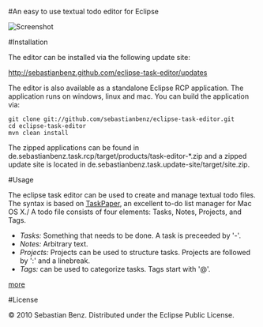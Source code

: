 #An easy to use textual todo editor for Eclipse



![Screenshot](http://sebastianbenz.github.com/eclipse-task-editor/images/Screenshot.png)

#Installation

The editor can be installed via the following update site:

http://sebastianbenz.github.com/eclipse-task-editor/updates

The editor is also available as a standalone Eclipse RCP application. The application runs on windows, linux and mac. You can build the application via:

	git clone git://github.com/sebastianbenz/eclipse-task-editor.git
	cd eclipse-task-editor
	mvn clean install

The zipped applications can be found in de.sebastianbenz.task.rcp/target/products/task-editor-*.zip and a zipped update site is located in de.sebastianbenz.task.update-site/target/site.zip.

#Usage

The eclipse task editor can be used to create and manage textual todo files. The syntax is based on [TaskPaper](http://www.hogbaysoftware.com/products/taskpaper), an excellent to-do list manager  for Mac OS X./
A todo file consists of four elements: Tasks, Notes, Projects, and Tags. 

* *Tasks:* Something that needs to be done. A task is preceeded by '-'.
* *Notes:* Arbitrary text.
* *Projects:* Projects can be used to structure tasks. Projects are followed by ':' and a linebreak.
* *Tags:* can be used to categorize tasks. Tags start with '@'. 

[more](http://sebastianbenz.de/a-simple-text-based-todo-editor-for-eclipse)

#License

© 2010 Sebastian Benz. Distributed under the Eclipse Public License.